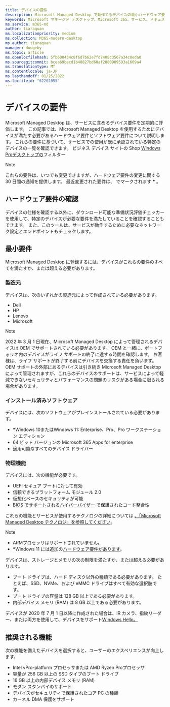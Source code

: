 ```yaml
---
title: デバイスの要件
description: Microsoft Managed Desktop で動作するデバイスの最小ハードウェア要件とソフトウェア要件の概要
keywords: Microsoft マネージド デスクトップ、Microsoft 365、サービス、ドキュメント
ms.service: m365-md
author: tiaraquan
ms.localizationpriority: medium
ms.collection: M365-modern-desktop
ms.author: tiaraquan
manager: dougeby
ms.topic: article
ms.openlocfilehash: 5fb600434c8f6d7b62e7fd7408c3567a34c0eda0
ms.sourcegitcommit: bcea69bacd1b48827bd60af2880909593a1609a4
ms.translationtype: MT
ms.contentlocale: ja-JP
ms.lasthandoff: 01/25/2022
ms.locfileid: "62202055"
---
```

# <a name="device-requirements"></a>デバイスの要件

Microsoft Managed Desktop は、サービスに含めるデバイス要件を定期的に評価します。 この記事では、Microsoft Managed Desktop を使用するためにデバイスが満たす必要があるハードウェア要件とソフトウェア要件について説明します。 これらの要件に基づいて、サービスでの使用が既に承認されている特定のデバイスの一覧を確認できます。 ビジネス デバイス サイトの Shop [Windows Proデスクトップの](https://www.microsoft.com/en-us/windows/business/devices)フィルター

> [!NOTE]
> これらの要件は、いつでも変更できますが、ハードウェア要件の変更に関する 30 日間の通知を提供します。 最近変更された要件は、 でマークされます <b>\*</b> 。 

## <a name="check-hardware-requirements"></a>ハードウェア要件の確認

デバイスの仕様を確認する以外に、ダウンロード可能な準備状況評価[](../get-ready/readiness-assessment-downloadable.md)チェッカーを使用して、特定のデバイスが必要な要件を満たしていることを確認することもできます。 また、このツールは、サービスが動作するために必要なネットワーク設定とエンドポイントもチェックします。

## <a name="minimum-requirements"></a>最小要件

Microsoft Managed Desktop に登録するには、デバイスがこれらの要件のすべてを満たすか、または超える必要があります。

### <a name="manufacturer"></a>製造元

デバイスは、次のいずれかの製造元によって作成されている必要があります。

- Dell
- HP
- Lenovo
- Microsoft

> [!NOTE] 
> 2022 年 3 月 1 日現在、Microsoft Managed Desktop によって管理されるデバイスは OEM でサポートされている必要があります。 OEM と一緒に、ポートフォリオ内のデバイスがライフ サポートの終了に達する時間を確認します。 お客様は、ライフ サポートが終了する前にデバイスを交換する責任を負います。 OEM サポートの外部にあるデバイスは引き続き Microsoft Managed Desktop によって管理されますが、これらのデバイスのサポートは、サービスによって軽減できないセキュリティとパフォーマンスの問題のリスクがある場合に限られる場合があります。
</b>

### <a name="installed-software"></a>インストール済みソフトウェア

デバイスには、次のソフトウェアがプレインストールされている必要があります。

- <b>\*</b>Windows 10またはWindows 11: Enterprise、Pro、Pro ワークステーション エディション
- 64 ビット バージョンの Microsoft 365 Apps for enterprise 
- 適用可能なすべてのデバイス ドライバー


### <a name="physical-features"></a>物理機能

デバイスには、次の機能が必要です。

- UEFI セキュア ブートに対して有効 
- 信頼できるプラットフォーム モジュール 2.0 
- 仮想化ベースのセキュリティが可能 
- [BIOS でサポートされるハイパーバイザー](/windows-hardware/drivers/bringup/device-guard-and-credential-guard) で保護されたコード整合性

これらの機能とサービスが使用するテクノロジの詳細については [、「Microsoft Managed Desktop テクノロジ」を参照してください](../intro/technologies.md)。

> [!NOTE]
>- ARMプロセッサはサポートされていません。
>- <b>\*</b>Windows 11 には追加の[ハードウェア要件があります](/windows/whats-new/windows-11-requirements)。

デバイスは、ストレージとメモリの次の制限を満たすか、または超える必要があります。

- ブート ドライブは、ハード ディスク以外の種類である必要があります。 たとえば、SSD、NVMe、および eMMC ドライブはすべて有効な選択肢です。
- ブート ドライブの容量は 128 GB 以上である必要があります。
- 内部デバイス メモリ (RAM) は 8 GB 以上である必要があります。

デバイスが 2020 年 7 月 1 日以降に作成された場合は、IR カメラ、指紋リーダー、または両方を使用して、デバイスをサポート[Windows Hello。](/windows-hardware/design/device-experiences/windows-hello-enhanced-sign-in-security)

## <a name="recommended-features"></a>推奨される機能

次の機能を備えたデバイスを選択すると、ユーザーのエクスペリエンスが向上します。

- Intel vPro-platform プロセッサまたは AMD Ryzen Proプロセッサ
- 容量が 256 GB 以上の SSD タイプのブート ドライブ
- 16 GB 以上の内部デバイス メモリ (RAM)
- モダン スタンバイのサポート
- デバイスがセキュリティで保護されたコア PC の種類
- カーネル DMA 保護をサポート
